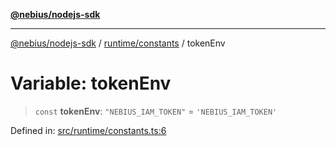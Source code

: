 [**@nebius/nodejs-sdk**](../../../README.md)

---

[@nebius/nodejs-sdk](../../../README.md) / [runtime/constants](../README.md) / tokenEnv

# Variable: tokenEnv

> `const` **tokenEnv**: `"NEBIUS_IAM_TOKEN"` = `'NEBIUS_IAM_TOKEN'`

Defined in: [src/runtime/constants.ts:6](https://github.com/nebius/nodejs-sdk/blob/b305f8e478cb0251c26d73900b264b3bd9a5cc58/src/runtime/constants.ts#L6)
